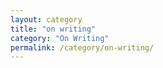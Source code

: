 ```yaml
---
layout: category
title: "on writing"
category: "On Writing"
permalink: /category/on-writing/
---
```

